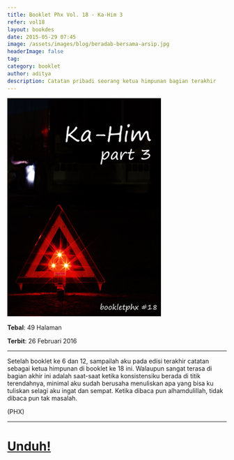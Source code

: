 ```yaml
---
title: Booklet Phx Vol. 18 - Ka-Him 3
refer: vol18
layout: bookdes
date: 2015-05-29 07:45
image: /assets/images/blog/beradab-bersama-arsip.jpg
headerImage: false
tag:
category: booklet
author: aditya
description: Catatan pribadi seorang ketua himpunan bagian terakhir
---
```


<img class="image" src="/assets/images/cover/booklet18.jpg" alt="__" height="500px">

__Tebal__: 49 Halaman

__Terbit__: 26 Februari 2016

***

Setelah booklet ke 6 dan 12, sampailah aku pada edisi terakhir catatan sebagai ketua himpunan di booklet ke 18 ini. Walaupun sangat terasa di bagian akhir ini adalah saat-saat ketika konsistensiku berada di titik terendahnya, minimal aku sudah berusaha menuliskan apa yang bisa ku tuliskan selagi aku ingat dan sempat. Ketika dibaca pun alhamdulillah, tidak dibaca pun tak masalah.

(PHX)

***
 
# [Unduh!][akses]

[akses]: http://phoenixfin.github.io/assets/pdf/bookletphx/booklet18.pdf
